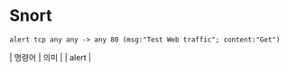 # Snort
``` snort
alert tcp any any -> any 80 (msg:"Test Web traffic"; content:"Get")
```


| 명령어 | 의미 |
| alert | 